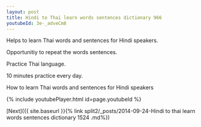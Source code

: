 ```yaml
---
layout: post
title: Hindi to Thai learn words sentences dictionary 966 
youtubeId: 3e-_adveCm8
---
```

 
 
Helps to learn Thai words and sentences for Hindi speakers.

Opportunitiy to repeat the words sentences. 

Practice Thai language. 
 
10 minutes practice every day. 
 
How to learn Thai words and sentences for Hindi speakers 
 
{% include youtubePlayer.html id=page.youtubeId %}
 
 
[Next]({{ site.baseurl }}{% link  split2/_posts/2014-09-24-Hindi to thai learn words sentences dictionary 1524 .md%})
 
